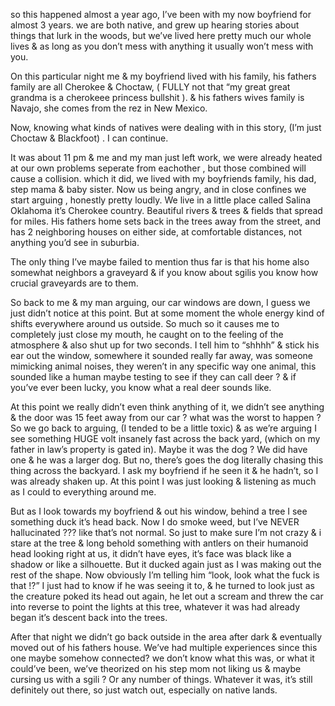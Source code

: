 so this happened almost a year ago, I’ve been with my now boyfriend for almost 3 years. we are both native, and grew up hearing stories about things that lurk in the woods, but we’ve lived here pretty much our whole lives & as long as you don’t mess with anything it usually won’t mess with you.     

On this particular night me & my boyfriend lived with his family, his fathers family are all Cherokee & Choctaw, ( FULLY not that “my great great grandma is a cherokeee princess bullshit ). & his fathers wives family is Navajo, she comes from the rez in New Mexico.       

Now, knowing what kinds of natives were dealing with in this story, (I’m just Choctaw & Blackfoot) . I can continue.      

It was about 11 pm & me and my man just left work, we were already heated at our own problems seperate from eachother , but those combined will cause a collision. which it did, we lived with my boyfriends family, his dad, step mama & baby sister. Now us being angry, and in close confines we start arguing , honestly pretty loudly. We live in a little place called Salina Oklahoma it’s Cherokee country. Beautiful rivers & trees & fields that spread for miles. His fathers home sets back in the trees away from the street, and has 2 neighboring houses on either side, at comfortable distances, not anything you’d see in suburbia. 

The only thing I’ve maybe failed to mention thus far is that his home also somewhat neighbors a graveyard & if you know about sgilis you know how crucial graveyards are to them.        

So back to me & my man arguing, our car windows are down, I guess we just didn’t notice at this point. But at some moment the whole energy kind of shifts everywhere around us outside. So much so it causes me to completely just close my mouth, he caught on to the feeling of the atmosphere & also shut up for two seconds. I tell him to “shhhh” & stick his ear out the window, somewhere it sounded really far away, was someone mimicking animal noises, they weren’t in any specific way one animal, this sounded like a human maybe testing to see if they can call deer ? & if you’ve ever been lucky, you know what a real deer sounds like.       

At this point we really didn’t even think anything of it, we didn’t see anything & the door was 15 feet away from our car ? what was the worst to happen ?  So we go back to arguing, (I tended to be a little toxic) & as we’re arguing I see something HUGE volt insanely fast across the back yard, (which on my father in law’s property is gated in). Maybe it was the dog ? We did have one & he was a larger dog. But no, there’s goes the dog literally chasing this thing across the backyard. I ask my boyfriend if he seen it & he hadn’t, so I was already shaken up. At this point I was just looking & listening as much as I could to everything around me.       

But as I look towards my boyfriend & out his window, behind a tree I see something duck it’s head back. Now I do smoke weed, but I’ve NEVER hallucinated ??? like that’s not normal. So just to make sure I’m not crazy & i stare at the tree & long behold something with antlers on their humanoid head looking right at us, it didn’t have eyes, it’s face was black like a shadow or like a silhouette. But it ducked again just as I was making out the rest of the shape. Now obviously I’m telling him “look, look what the fuck is that !?” I just had to know if he was seeing it to, & he turned to look just as the creature poked its head out again, he let out a scream and threw the car into reverse to point the lights at this tree, whatever it was had already began it’s descent back into the trees.       

After that night we didn’t go back outside in the area after dark & eventually moved out of his fathers house. We’ve had multiple experiences since this one maybe somehow connected? we don’t know what this was, or what it could’ve been, we’ve theorized on his step mom not liking us & maybe cursing us with a sgili ? Or any number of things. Whatever it was, it’s still definitely out there, so just watch out, especially on native lands.